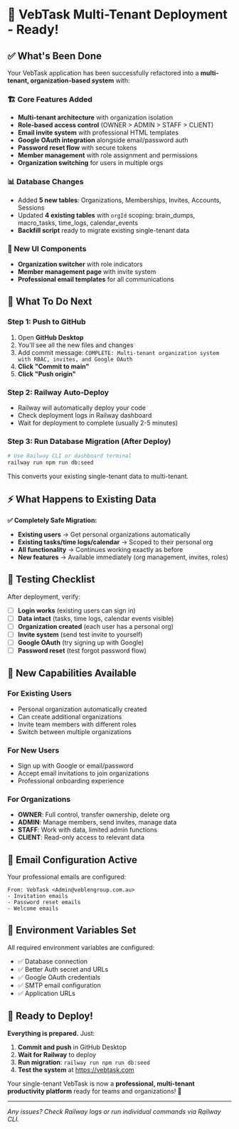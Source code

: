# 🚀 VebTask Multi-Tenant Deployment - Ready!

## ✅ What's Been Done

Your VebTask application has been successfully refactored into a **multi-tenant, organization-based system** with:

### 🏗 Core Features Added
- **Multi-tenant architecture** with organization isolation  
- **Role-based access control** (OWNER > ADMIN > STAFF > CLIENT)
- **Email invite system** with professional HTML templates
- **Google OAuth integration** alongside email/password auth
- **Password reset flow** with secure tokens
- **Member management** with role assignment and permissions
- **Organization switching** for users in multiple orgs

### 📊 Database Changes
- Added **5 new tables**: Organizations, Memberships, Invites, Accounts, Sessions
- Updated **4 existing tables** with `orgId` scoping: brain_dumps, macro_tasks, time_logs, calendar_events
- **Backfill script** ready to migrate existing single-tenant data

### 🎨 New UI Components  
- **Organization switcher** with role indicators
- **Member management page** with invite system
- **Professional email templates** for all communications

## 🎯 What To Do Next

### **Step 1: Push to GitHub**
1. Open **GitHub Desktop**
2. You'll see all the new files and changes
3. Add commit message: `COMPLETE: Multi-tenant organization system with RBAC, invites, and Google OAuth`
4. **Click "Commit to main"**
5. **Click "Push origin"**

### **Step 2: Railway Auto-Deploy**
- Railway will automatically deploy your code
- Check deployment logs in Railway dashboard
- Wait for deployment to complete (usually 2-5 minutes)

### **Step 3: Run Database Migration** (After Deploy)
```bash
# Use Railway CLI or dashboard terminal
railway run npm run db:seed
```

This converts your existing single-tenant data to multi-tenant.

## ⚡ What Happens to Existing Data

**✅ Completely Safe Migration:**
- **Existing users** → Get personal organizations automatically
- **Existing tasks/time logs/calendar** → Scoped to their personal org  
- **All functionality** → Continues working exactly as before
- **New features** → Available immediately (org management, invites, roles)

## 🧪 Testing Checklist

After deployment, verify:
- [ ] **Login works** (existing users can sign in)
- [ ] **Data intact** (tasks, time logs, calendar events visible)  
- [ ] **Organization created** (each user has a personal org)
- [ ] **Invite system** (send test invite to yourself)
- [ ] **Google OAuth** (try signing up with Google)
- [ ] **Password reset** (test forgot password flow)

## 🎉 New Capabilities Available

### **For Existing Users**
- Personal organization automatically created
- Can create additional organizations  
- Invite team members with different roles
- Switch between multiple organizations

### **For New Users**  
- Sign up with Google or email/password
- Accept email invitations to join organizations
- Professional onboarding experience

### **For Organizations**
- **OWNER**: Full control, transfer ownership, delete org
- **ADMIN**: Manage members, send invites, manage data
- **STAFF**: Work with data, limited admin functions  
- **CLIENT**: Read-only access to relevant data

## 📧 Email Configuration Active

Your professional emails are configured:
```
From: VebTask <Admin@veblengroup.com.au>
- Invitation emails
- Password reset emails  
- Welcome emails
```

## 🔧 Environment Variables Set

All required environment variables are configured:
- ✅ Database connection
- ✅ Better Auth secret and URLs
- ✅ Google OAuth credentials
- ✅ SMTP email configuration  
- ✅ Application URLs

## 🚀 Ready to Deploy!

**Everything is prepared.** Just:
1. **Commit and push** in GitHub Desktop
2. **Wait for Railway** to deploy  
3. **Run migration**: `railway run npm run db:seed`
4. **Test the system** at https://vebtask.com

Your single-tenant VebTask is now a **professional, multi-tenant productivity platform** ready for teams and organizations! 🎉

---

*Any issues? Check Railway logs or run individual commands via Railway CLI.*